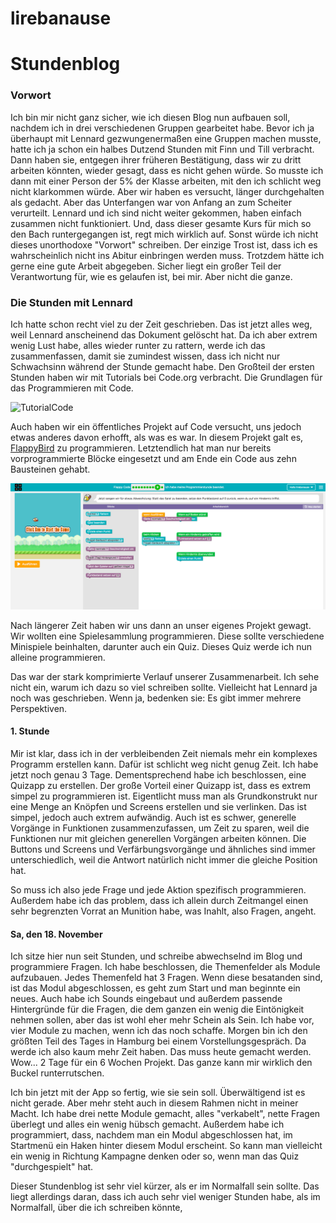 # lirebanause


# Stundenblog

### Vorwort

Ich bin mir nicht ganz sicher, wie ich diesen Blog nun aufbauen soll, nachdem ich in drei verschiedenen Gruppen gearbeitet habe. Bevor ich ja überhaupt mit Lennard gezwungenermaßen eine Gruppen machen musste, hatte ich ja schon ein halbes Dutzend Stunden mit Finn und Till verbracht. Dann haben sie, entgegen ihrer früheren Bestätigung, dass wir zu dritt arbeiten könnten, wieder gesagt, dass es nicht gehen würde. So musste ich dann mit einer Person der 5% der Klasse arbeiten, mit den ich schlicht weg nicht klarkommen würde. Aber wir haben es versucht, länger durchgehalten als gedacht. Aber das Unterfangen war von Anfang an zum Scheiter verurteilt. Lennard und ich sind nicht weiter gekommen, haben einfach zusammen nicht funktioniert. Und, dass dieser gesamte Kurs für mich so den Bach runtergegangen ist, regt mich wirklich auf. Sonst würde ich nicht dieses unorthodoxe "Vorwort" schreiben. Der einzige Trost ist, dass ich es wahrscheinlich nicht ins Abitur einbringen werden muss. Trotzdem hätte ich gerne eine gute Arbeit abgegeben. Sicher liegt ein großer Teil der Verantwortung für, wie es gelaufen ist, bei mir. Aber nicht die ganze.

### Die Stunden mit Lennard

Ich hatte schon recht viel zu der Zeit geschrieben. Das ist jetzt alles weg, weil Lennard anscheinend das Dokument gelöscht hat. Da ich aber extrem wenig Lust habe, alles wieder runter zu rattern, werde ich das zusammenfassen, damit sie zumindest wissen, dass ich nicht nur Schwachsinn während der Stunde gemacht habe.
Den Großteil der ersten Stunden haben wir mit Tutorials bei Code.org verbracht. Die Grundlagen für das Programmieren mit Code. 

![TutorialCode](https://github.com/lakgiter/Informatik-Unterricht/blob/master/images/image%201.PNG)

Auch haben wir ein öffentliches Projekt auf Code versucht, uns jedoch etwas anderes davon erhofft, als was es war. In diesem Projekt galt es, [FlappyBird](https://studio.code.org/flappy/9) zu programmieren. Letztendlich hat man nur bereits vorprogrammierte Blöcke eingesetzt und am Ende ein Code aus zehn Bausteinen gehabt.

![FlappyBird](https://github.com/lirebanause/lirebanause/blob/master/images/FlappyBirdTutorial.PNG)

Nach längerer Zeit haben wir uns dann an unser eigenes Projekt gewagt. Wir wollten eine Spielesammlung programmieren. Diese sollte verschiedene Minispiele beinhalten, darunter auch ein Quiz.
Dieses Quiz werde ich nun alleine programmieren.

Das war der stark komprimierte Verlauf unserer Zusammenarbeit. Ich sehe nicht ein, warum ich dazu so viel  schreiben sollte. Vielleicht hat Lennard ja noch was geschrieben. Wenn ja, bedenken sie: Es gibt immer mehrere Perspektiven.


#### 1. Stunde

Mir ist klar, dass ich in der verbleibenden Zeit niemals mehr ein komplexes Programm erstellen kann. Dafür ist schlicht weg nicht genug Zeit. Ich habe jetzt noch genau 3 Tage. Dementsprechend habe ich beschlossen, eine Quizapp zu erstellen. Der große Vorteil einer Quizapp ist, dass es extrem simpel zu programmieren ist. Eigentlicht muss man als Grundkonstrukt nur eine Menge an Knöpfen und Screens erstellen und sie verlinken. Das ist simpel, jedoch auch extrem aufwändig. Auch ist es schwer, generelle Vorgänge in Funktionen zusammenzufassen, um Zeit zu sparen, weil die Funktionen nur mit gleichen generellen Vorgängen arbeiten können. Die Buttons und Screens und Verfärbungsvorgänge und ähnliches sind immer unterschiedlich, weil die Antwort natürlich nicht immer die gleiche Position hat.

So muss ich also jede Frage und jede Aktion spezifisch programmieren. Außerdem habe ich das problem, dass ich allein durch Zeitmangel einen sehr begrenzten Vorrat an Munition habe, was Inahlt, also Fragen, angeht.

#### Sa, den 18. November

Ich sitze hier nun seit Stunden, und schreibe abwechselnd im Blog und programmiere Fragen. Ich habe beschlossen, die Themenfelder als Module aufzubauen. Jedes Themenfeld hat 3 Fragen. Wenn diese besatanden sind, ist das Modul abgeschlossen, es geht zum Start und man beginnte ein neues. Auch habe ich Sounds eingebaut und außerdem passende Hintergründe für die Fragen, die dem ganzen ein wenig die Eintönigkeit nehmen sollen, aber das ist wohl eher mehr Schein als Sein. Ich habe vor, vier Module zu machen, wenn ich das noch schaffe. Morgen bin ich den größten Teil des Tages in Hamburg bei einem Vorstellungsgespräch. Da werde ich also kaum mehr Zeit haben. Das muss heute gemacht werden. Wow... 2 Tage für ein 6 Wochen Projekt. Das ganze kann mir wirklich den Buckel runterrutschen.

Ich bin jetzt mit der App so fertig, wie sie sein soll. Überwältigend ist es nicht gerade. Aber mehr steht auch in diesem Rahmen nicht in meiner Macht. Ich habe drei nette Module gemacht, alles "verkabelt", nette Fragen überlegt und alles ein wenig hübsch gemacht. Außerdem habe ich programmiert, dass, nachdem man ein Modul abgeschlossen hat, im Startmenü ein Haken hinter diesem Modul erscheint. So kann man vielleicht ein wenig in Richtung Kampagne denken oder so, wenn man das Quiz "durchgespielt" hat.


Dieser Stundenblog ist sehr viel kürzer, als er im Normalfall sein sollte. Das liegt allerdings daran, dass ich auch sehr viel weniger Stunden habe, als im Normalfall, über die ich schreiben könnte,


